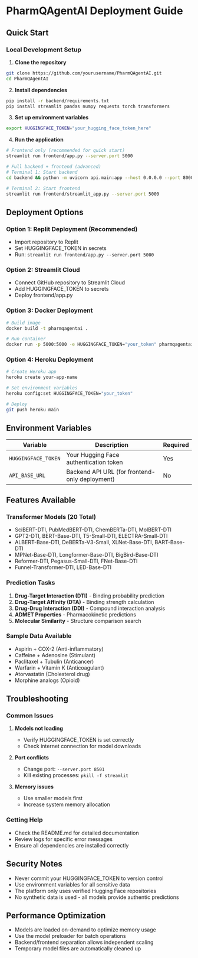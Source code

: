 # PharmQAgentAI Deployment Guide

## Quick Start

### Local Development Setup

1. **Clone the repository**
```bash
git clone https://github.com/yourusername/PharmQAgentAI.git
cd PharmQAgentAI
```

2. **Install dependencies**
```bash
pip install -r backend/requirements.txt
pip install streamlit pandas numpy requests torch transformers
```

3. **Set up environment variables**
```bash
export HUGGINGFACE_TOKEN="your_hugging_face_token_here"
```

4. **Run the application**
```bash
# Frontend only (recommended for quick start)
streamlit run frontend/app.py --server.port 5000

# Full backend + frontend (advanced)
# Terminal 1: Start backend
cd backend && python -m uvicorn api.main:app --host 0.0.0.0 --port 8000

# Terminal 2: Start frontend
streamlit run frontend/streamlit_app.py --server.port 5000
```

## Deployment Options

### Option 1: Replit Deployment (Recommended)
- Import repository to Replit
- Set HUGGINGFACE_TOKEN in secrets
- Run: `streamlit run frontend/app.py --server.port 5000`

### Option 2: Streamlit Cloud
- Connect GitHub repository to Streamlit Cloud
- Add HUGGINGFACE_TOKEN to secrets
- Deploy frontend/app.py

### Option 3: Docker Deployment
```bash
# Build image
docker build -t pharmqagentai .

# Run container
docker run -p 5000:5000 -e HUGGINGFACE_TOKEN="your_token" pharmqagentai
```

### Option 4: Heroku Deployment
```bash
# Create Heroku app
heroku create your-app-name

# Set environment variables
heroku config:set HUGGINGFACE_TOKEN="your_token"

# Deploy
git push heroku main
```

## Environment Variables

| Variable | Description | Required |
|----------|-------------|----------|
| `HUGGINGFACE_TOKEN` | Your Hugging Face authentication token | Yes |
| `API_BASE_URL` | Backend API URL (for frontend-only deployment) | No |

## Features Available

### Transformer Models (20 Total)
- SciBERT-DTI, PubMedBERT-DTI, ChemBERTa-DTI, MolBERT-DTI
- GPT2-DTI, BERT-Base-DTI, T5-Small-DTI, ELECTRA-Small-DTI
- ALBERT-Base-DTI, DeBERTa-V3-Small, XLNet-Base-DTI, BART-Base-DTI
- MPNet-Base-DTI, Longformer-Base-DTI, BigBird-Base-DTI
- Reformer-DTI, Pegasus-Small-DTI, FNet-Base-DTI
- Funnel-Transformer-DTI, LED-Base-DTI

### Prediction Tasks
1. **Drug-Target Interaction (DTI)** - Binding probability prediction
2. **Drug-Target Affinity (DTA)** - Binding strength calculation
3. **Drug-Drug Interaction (DDI)** - Compound interaction analysis
4. **ADMET Properties** - Pharmacokinetic predictions
5. **Molecular Similarity** - Structure comparison search

### Sample Data Available
- Aspirin + COX-2 (Anti-inflammatory)
- Caffeine + Adenosine (Stimulant)
- Paclitaxel + Tubulin (Anticancer)
- Warfarin + Vitamin K (Anticoagulant)
- Atorvastatin (Cholesterol drug)
- Morphine analogs (Opioid)

## Troubleshooting

### Common Issues

1. **Models not loading**
   - Verify HUGGINGFACE_TOKEN is set correctly
   - Check internet connection for model downloads

2. **Port conflicts**
   - Change port: `--server.port 8501`
   - Kill existing processes: `pkill -f streamlit`

3. **Memory issues**
   - Use smaller models first
   - Increase system memory allocation

### Getting Help

- Check the README.md for detailed documentation
- Review logs for specific error messages
- Ensure all dependencies are installed correctly

## Security Notes

- Never commit your HUGGINGFACE_TOKEN to version control
- Use environment variables for all sensitive data
- The platform only uses verified Hugging Face repositories
- No synthetic data is used - all models provide authentic predictions

## Performance Optimization

- Models are loaded on-demand to optimize memory usage
- Use the model preloader for batch operations
- Backend/frontend separation allows independent scaling
- Temporary model files are automatically cleaned up